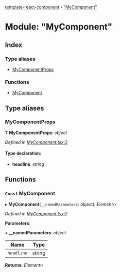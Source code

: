 [template-react-component](../README.md) › ["MyComponent"](_mycomponent_.md)

# Module: "MyComponent"

## Index

### Type aliases

* [MyComponentProps](_mycomponent_.md#mycomponentprops)

### Functions

* [MyComponent](_mycomponent_.md#const-mycomponent)

## Type aliases

###  MyComponentProps

Ƭ **MyComponentProps**: *object*

*Defined in [MyComponent.tsx:3](https://github.com/kporten/template-react-component/blob/9f963c5/src/lib/MyComponent.tsx#L3)*

#### Type declaration:

* **headline**: *string*

## Functions

### `Const` MyComponent

▸ **MyComponent**(`__namedParameters`: object): *Element‹›*

*Defined in [MyComponent.tsx:7](https://github.com/kporten/template-react-component/blob/9f963c5/src/lib/MyComponent.tsx#L7)*

**Parameters:**

▪ **__namedParameters**: *object*

Name | Type |
------ | ------ |
`headline` | string |

**Returns:** *Element‹›*
